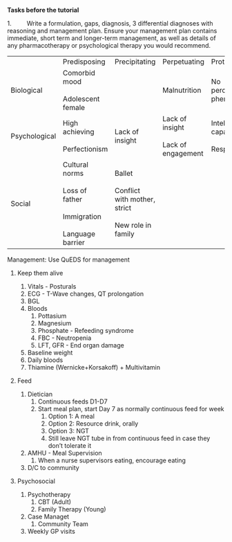 **Tasks before the tutorial** 

1.         Write a formulation, gaps, diagnosis, 3 differential diagnoses with reasoning and management plan. Ensure your management plan contains immediate, short term and longer-term management, as well as details of any pharmacotherapy or psychological therapy you would recommend. 

|   |   |   |   |   |
|---|---|---|---|---|
||Predisposing|Precipitating|Perpetuating|Protective|
|Biological|Comorbid mood<br><br>Adolescent female||Malnutrition|No perceptual phenomena|
|Psychological|High achieving<br><br>Perfectionism|Lack of insight|Lack of insight<br><br>Lack of engagement|Intellectual capacity<br><br>Respectful|
|Social|Cultural norms<br><br>Loss of father<br><br>Immigration<br><br>Language barrier|Ballet<br><br>Conflict with mother, strict<br><br>New role in family|||

Management:
Use QuEDS for management
1. Keep them alive
	1. Vitals - Posturals
	2. ECG - T-Wave changes, QT prolongation
	3. BGL
	4. Bloods
		1. Pottasium
		2. Magnesium
		3. Phosphate - Refeeding syndrome
		4. FBC - Neutropenia
		5. LFT, GFR - End organ damage
	5. Baseline weight
	6. Daily bloods
	7. Thiamine (Wernicke+Korsakoff) + Multivitamin
2. Feed
	1. Dietician
		1. Continuous feeds D1-D7
		2. Start meal plan, start Day 7 as normally continuous feed for week
			1. Option 1: A meal
			2. Option 2: Resource drink, orally
			3. Option 3: NGT
			4. Still leave NGT tube in from continuous feed in case they don’t tolerate it
	2. AMHU - Meal Supervision
		1. When a nurse supervisors eating, encourage eating
	3. D/C to community

3. Psychosocial
	1. Psychotherapy
		1. CBT (Adult)
		2. Family Therapy (Young)
	2. Case Managet
		1. Community Team
	3. Weekly GP visits